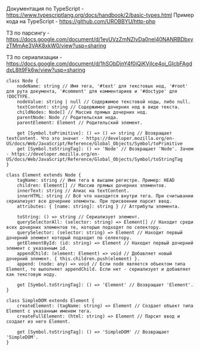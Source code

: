 Документация по TypeScript - https://www.typescriptlang.org/docs/handbook/2/basic-types.html
Пример кода на TypeScript - https://github.com/UROBBYU/http-php

ТЗ по парсингу - https://docs.google.com/document/d/1eyUVzZmNZIvDa0nel40NANRBDbxyzTMmAe3VAK8xkW0/view?usp=sharing

ТЗ по сериализации - https://docs.google.com/document/d/1hSObDjnY4f0iQiKVjIce4oj_GIcbFAgddxL8It9Fk6w/view?usp=sharing

```TS
class Node {
    nodeName: string // Имя тега, '#text' для текстовых нод, '#root' для рута документа, '#comment' для комментариев и '#doctype' для !DOCTYPE.
    nodeValue: string | null // Содержимое текстовой ноды, либо null.
    textContent: string // Содержимое дочерних нод в виде текста.
    childNodes: Node[] // Массив прямых дочерних нод.
    parentNode: Node // Родительская нода.
    parentElement: Element // Родительский элемент.

    get [Symbol.toPrimitive]: () => () => string // Возвращает textContent. Что это значит - https://developer.mozilla.org/en-US/docs/Web/JavaScript/Reference/Global_Objects/Symbol/toPrimitive
    get [Symbol.toStringTag]: () => 'Node' // Возвращает 'Node'. Зачем - https://developer.mozilla.org/en-US/docs/Web/JavaScript/Reference/Global_Objects/Symbol/toStringTag
}

class Element extends Node {
    tagName: string // Имя тега в высшем регистре. Пример: HEAD
    children: Element[] // Массив прямых дочерних элементов.
    innerText: string // Алиас на textContent.
    innerHTML: string // Всё что находится внутри тега. При считывании сериализует все дочерние элементы. При присвоении парсит ввод.
    attributes: { [name: string]: string } // Аттрибуты элемента.
    
    toString: () => string // Сериализует элемент.
    querySelectorAll: (selector: string) => Element[] // Находит среди всех дочерних элементов те, которые подходят по селектору.
    querySelector: (selector: string) => Element // Находит первый дочерний элемент который подходит по селектору.
    getElementById: (id: string) => Element // Находит первый дочерний элемент с указанным id.
    appendChild: (element: Element) => void // Добавляет новый дочерний элемент. { this.children.push(element) }.
    append: (node: any) => void // Если node является объектом типа Element, то выполняет appendChild. Если нет - сериализует и добавляет как текстовую ноду.

    get [Symbol.toStringTag]: () => 'Element' // Возвращает 'Element'.
}

class SimpleDOM extends Element {
    createElement: (tagName: string) => Element // Создает объект типа Element с указанным именем тега.
    createFullElement: (html: string) => Element // Парсит ввод и создает из него Element.

    get [Symbol.toStringTag]: () => 'SimpleDOM' // Возвращает 'SimpleDOM'.
}
```